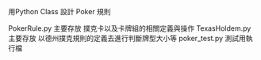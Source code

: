 用Python Class 設計 Poker 規則

PokerRule.py 主要存放 撲克卡以及卡牌組的相關定義與操作
TexasHoldem.py 主要存放 以德州撲克規則的定義去進行判斷牌型大小等
poker_test.py 測試用執行檔
